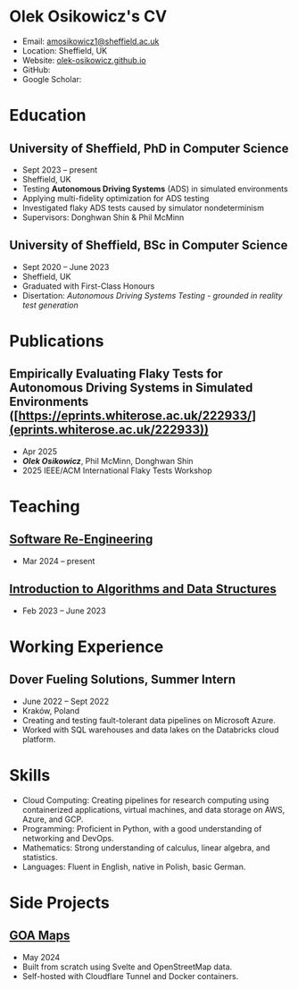 # Olek Osikowicz's CV

- Email: [amosikowicz1@sheffield.ac.uk](mailto:amosikowicz1@sheffield.ac.uk)
- Location: Sheffield, UK
- Website: [olek-osikowicz.github.io](https://olek-osikowicz.github.io/)
- GitHub: [](https://github.com/olek-osikowicz)
- Google Scholar: [](https://scholar.google.com/citations?user=umiwSHYAAAAJ)


# Education

## University of Sheffield, PhD in Computer Science

- Sept 2023 – present
- Sheffield, UK
- Testing **Autonomous Driving Systems** (ADS) in simulated environments
- Applying multi-fidelity optimization for ADS testing
- Investigated flaky ADS tests caused by simulator nondeterminism
- Supervisors: Donghwan Shin & Phil McMinn

## University of Sheffield, BSc in Computer Science

- Sept 2020 – June 2023
- Sheffield, UK
- Graduated with First-Class Honours
- Disertation: *Autonomous Driving Systems Testing - grounded in reality test generation*

# Publications

## Empirically Evaluating Flaky Tests for Autonomous Driving Systems in Simulated Environments ([https://eprints.whiterose.ac.uk/222933/](eprints.whiterose.ac.uk/222933))
- Apr 2025
- ***Olek Osikowicz***, Phil McMinn, Donghwan Shin
- 2025 IEEE/ACM International Flaky Tests Workshop

# Teaching

## [Software Re-Engineering](https://www.dcs.shef.ac.uk/intranet/teaching/public/modules/level3/com3523.html)

- Mar 2024 – present

## [Introduction to Algorithms and Data Structures](https://www.dcs.shef.ac.uk/intranet/teaching/public/modules/level1/com1009.html)

- Feb 2023 – June 2023

# Working Experience

## Dover Fueling Solutions, Summer Intern

- June 2022 – Sept 2022
- Kraków, Poland
- Creating and testing fault-tolerant data pipelines on Microsoft Azure.
- Worked with SQL warehouses and data lakes on the Databricks cloud platform.

# Skills

- Cloud Computing: Creating pipelines for research computing using containerized applications, virtual machines, and data storage on AWS, Azure, and GCP.
- Programming: Proficient in Python, with a good understanding of networking and DevOps.
- Mathematics: Strong understanding of calculus, linear algebra, and statistics.
- Languages: Fluent in English, native in Polish, basic German.
# Side Projects

## [GOA Maps](https://goamaps.org/)

- May 2024
- Built from scratch using Svelte and OpenStreetMap data.
- Self-hosted with Cloudflare Tunnel and Docker containers.

